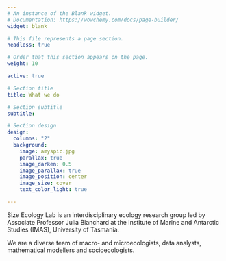 ```yaml
---
# An instance of the Blank widget.
# Documentation: https://wowchemy.com/docs/page-builder/
widget: blank

# This file represents a page section.
headless: true

# Order that this section appears on the page.
weight: 10

active: true

# Section title
title: What we do

# Section subtitle
subtitle:

# Section design
design:
  columns: "2"
  background:
    image: amyspic.jpg
    parallax: true
    image_darken: 0.5
    image_parallax: true
    image_position: center
    image_size: cover
    text_color_light: true

---    
```




Size Ecology Lab is an interdisciplinary ecology research group led by Associate Professor Julia Blanchard at the Institute of Marine and Antarctic Studies (IMAS), University of Tasmania. 

We are a diverse team of macro- and microecologists, data analysts, mathematical modellers and socioecologists. 


